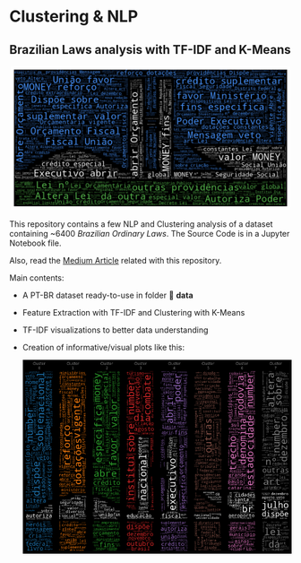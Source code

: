 # Clustering & NLP
## Brazilian Laws analysis with TF-IDF and K-Means

<center><img width="500" src="https://github.com/jaumpedro214/br-laws-clustering-nlp/blob/main/images/congresso_wordcloud.png"></center>

This repository contains a few NLP and Clustering analysis of a dataset containing ~6400 _Brazilian Ordinary Laws_.
The Source Code is in a Jupyter Notebook file.

Also, read the [Medium Article](https://joaopedro214.medium.com/clustering-nlp-brazilian-laws-analysis-with-tf-idf-and-k-means-c0495c7c9c5f) related with this repository.

Main contents:
- A PT-BR dataset ready-to-use in folder :open_file_folder: **data**
- Feature Extraction with TF-IDF and Clustering with K-Means
- TF-IDF visualizations to better data understanding
- Creation of informative/visual plots like this: 

  <center><img width="500" src="https://github.com/jaumpedro214/br-laws-clustering-nlp/blob/main/images/congresso_wordcloud_cluster.png"></center>

